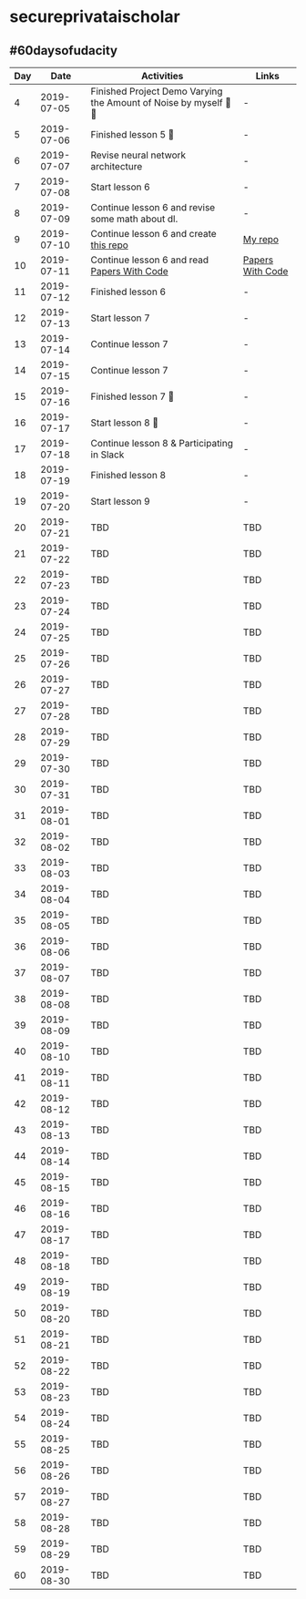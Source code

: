 # secureprivataischolar

## #60daysofudacity

| Day  | Date | Activities | Links |
| --- | --- | --- | --- |
| 4 | 2019-07-05 | Finished Project Demo Varying the Amount of Noise by myself 💯😂 | - |
| 5 | 2019-07-06 | Finished lesson 5 🙌 | - |
| 6 | 2019-07-07 | Revise neural network architecture | - |
| 7 | 2019-07-08 | Start lesson 6 | - |
| 8 | 2019-07-09 | Continue lesson 6 and revise some math about dl. | - |
| 9 | 2019-07-10 | Continue lesson 6 and create [this repo](https://github.com/TheBear44/secureprivataischolar) | [My repo](https://github.com/TheBear44/secureprivataischolar) |
| 10 | 2019-07-11 | Continue lesson 6 and read [Papers With Code](https://paperswithcode.com/) | [Papers With Code](https://paperswithcode.com/) |
| 11 | 2019-07-12 | Finished lesson 6 | - |
| 12 | 2019-07-13 | Start lesson 7 | - |
| 13 | 2019-07-14 | Continue lesson 7  | - |
| 14 | 2019-07-15 | Continue lesson 7 | - |
| 15 | 2019-07-16 | Finished lesson 7 🤯 | - |
| 16 | 2019-07-17 | Start lesson 8 🎈 | - |
| 17 | 2019-07-18 | Continue lesson 8 & Participating in Slack | - |
| 18 | 2019-07-19 | Finished lesson 8 | - |
| 19 | 2019-07-20 | Start lesson 9 | - |
| 20 | 2019-07-21 | TBD | TBD |
| 21 | 2019-07-22 | TBD | TBD |
| 22 | 2019-07-23 | TBD | TBD |
| 23 | 2019-07-24 | TBD | TBD |
| 24 | 2019-07-25 | TBD | TBD |
| 25 | 2019-07-26 | TBD | TBD |
| 26 | 2019-07-27 | TBD | TBD |
| 27 | 2019-07-28 | TBD | TBD |
| 28 | 2019-07-29 | TBD | TBD |
| 29 | 2019-07-30 | TBD | TBD |
| 30 | 2019-07-31 | TBD | TBD |
| 31 | 2019-08-01 | TBD | TBD |
| 32 | 2019-08-02 | TBD | TBD |
| 33 | 2019-08-03 | TBD | TBD |
| 34 | 2019-08-04 | TBD | TBD |
| 35 | 2019-08-05 | TBD | TBD |
| 36 | 2019-08-06 | TBD | TBD |
| 37 | 2019-08-07 | TBD | TBD |
| 38 | 2019-08-08 | TBD | TBD |
| 39 | 2019-08-09 | TBD | TBD |
| 40 | 2019-08-10 | TBD | TBD |
| 41 | 2019-08-11 | TBD | TBD |
| 42 | 2019-08-12 | TBD | TBD |
| 43 | 2019-08-13 | TBD | TBD |
| 44 | 2019-08-14 | TBD | TBD |
| 45 | 2019-08-15 | TBD | TBD |
| 46 | 2019-08-16 | TBD | TBD |
| 47 | 2019-08-17 | TBD | TBD |
| 48 | 2019-08-18 | TBD | TBD |
| 49 | 2019-08-19 | TBD | TBD |
| 50 | 2019-08-20 | TBD | TBD |
| 51 | 2019-08-21 | TBD | TBD |
| 52 | 2019-08-22 | TBD | TBD |
| 53 | 2019-08-23 | TBD | TBD |
| 54 | 2019-08-24 | TBD | TBD |
| 55 | 2019-08-25 | TBD | TBD |
| 56 | 2019-08-26 | TBD | TBD |
| 57 | 2019-08-27 | TBD | TBD |
| 58 | 2019-08-28 | TBD | TBD |
| 59 | 2019-08-29 | TBD | TBD |
| 60 | 2019-08-30 | TBD | TBD |
